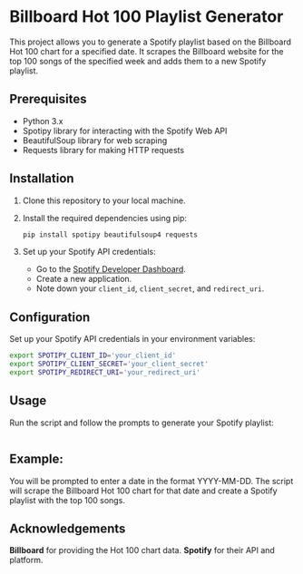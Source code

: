 # Billboard Hot 100 Playlist Generator

This project allows you to generate a Spotify playlist based on the Billboard Hot 100 chart for a specified date. It scrapes the Billboard website for the top 100 songs of the specified week and adds them to a new Spotify playlist.

## Prerequisites

- Python 3.x
- Spotipy library for interacting with the Spotify Web API
- BeautifulSoup library for web scraping
- Requests library for making HTTP requests

## Installation

1. Clone this repository to your local machine.
2. Install the required dependencies using pip:

   ```bash
   pip install spotipy beautifulsoup4 requests
   ```

3. Set up your Spotify API credentials:
   - Go to the [Spotify Developer Dashboard](https://developer.spotify.com/dashboard/applications).
   - Create a new application.
   - Note down your `client_id`, `client_secret`, and `redirect_uri`.

## Configuration

Set up your Spotify API credentials in your environment variables:

```bash
export SPOTIPY_CLIENT_ID='your_client_id'
export SPOTIPY_CLIENT_SECRET='your_client_secret'
export SPOTIPY_REDIRECT_URI='your_redirect_uri'
```

## Usage

Run the script and follow the prompts to generate your Spotify playlist:

```python main.py

```

## Example:

You will be prompted to enter a date in the format YYYY-MM-DD. The script will scrape the Billboard Hot 100 chart for that date and create a Spotify playlist with the top 100 songs.

## Acknowledgements

**Billboard** for providing the Hot 100 chart data.
**Spotify** for their API and platform.
